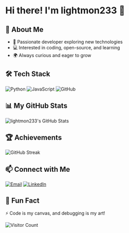 # Hi there! I'm lightmon233 👋

## 🚀 About Me
- 🌱 Passionate developer exploring new technologies
- 💻 Interested in coding, open-source, and learning
- 🌍 Always curious and eager to grow

## 🛠️ Tech Stack
![Python](https://img.shields.io/badge/-Python-333333?style=flat&logo=python)
![JavaScript](https://img.shields.io/badge/-JavaScript-333333?style=flat&logo=javascript)
![GitHub](https://img.shields.io/badge/-GitHub-333333?style=flat&logo=github)

## 📊 My GitHub Stats
![lightmon233's GitHub Stats](https://github-readme-stats.vercel.app/api?username=lightmon233&show_icons=true&theme=radical)

## 🏆 Achievements
![GitHub Streak](https://github-readme-streak-stats.herokuapp.com/?user=lightmon233&theme=dark)

## 📫 Connect with Me
[![Email](https://img.shields.io/badge/-Email-D14836?style=flat-square&logo=gmail&logoColor=white)](mailto:your.email@example.com)
[![LinkedIn](https://img.shields.io/badge/-LinkedIn-0077B5?style=flat-square&logo=linkedin&logoColor=white)](https://linkedin.com/in/yourusername)

## 🌈 Fun Fact
⚡ Code is my canvas, and debugging is my art!

![Visitor Count](https://visitor-badge.laobi.icu/badge?page_id=lightmon233.lightmon233)
